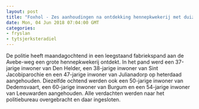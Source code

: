 ```yaml
---
layout: post
title: "Foxhol - Zes aanhoudingen na ontdekking hennepkwekerij met duizenden planten"
date: Mon, 04 Jun 2018 07:04:00 GMT
categories: 
- fryslan 
- tytsjerksteradiel 
---
```


De politie heeft maandagochtend in een leegstaand fabriekspand aan de Avebe-weg een grote hennepkwekerij ontdekt. In het pand werd een 37-jarige inwoner van Den Helder, een 38-jarige inwoner van Sint Jacobiparochie en een 47-jarige inwoner van Julianadorp op heterdaad aangehouden. Diezelfde ochtend werden ook een 50-jarige inwoner van Dedemsvaart, een 60-jarige inwoner van Burgum en  een 54-jarige inwoner van Leeuwarden aangehouden. Alle verdachten werden naar het politiebureau overgebracht en daar ingesloten.
